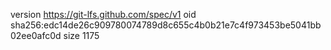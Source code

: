 version https://git-lfs.github.com/spec/v1
oid sha256:edc14de26c909780074789d8c655c4b0b21e7c4f973453be5041bb02ee0afc0d
size 1175
